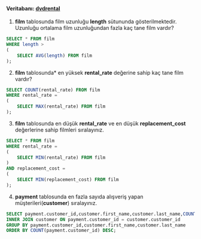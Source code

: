 #### Veritabanı: [dvdrental](https://www.postgresqltutorial.com/postgresql-sample-database/)

1.  **film** tablosunda film uzunluğu **length** sütununda gösterilmektedir. Uzunluğu ortalama film uzunluğundan fazla kaç tane film vardır?
```sql
SELECT * FROM film
WHERE length > 
(
	SELECT AVG(length) FROM film
); 
```
2.  **film** tablosunda* en yüksek **rental_rate** değerine sahip kaç tane film vardır?
```sql
SELECT COUNT(rental_rate) FROM film
WHERE rental_rate = 
(
	SELECT MAX(rental_rate) FROM film
);
```
3.  **film** tablosunda en düşük **rental_rate** ve en düşük **replacement_cost** değerlerine sahip filmleri sıralayınız.
```sql
SELECT * FROM film
WHERE rental_rate = 
(
	SELECT MIN(rental_rate) FROM film
)
AND replacement_cost =
(
	SELECT MIN(replacement_cost) FROM film
);
```
4.  **payment** tablosunda en fazla sayıda alışveriş yapan müşterileri(**customer**) sıralayınız.
```sql
SELECT payment.customer_id,customer.first_name,customer.last_name,COUNT(payment.customer_id) FROM payment
INNER JOIN customer ON payment.customer_id = customer.customer_id
GROUP BY payment.customer_id,customer.first_name,customer.last_name
ORDER BY COUNT(payment.customer_id) DESC;
```
